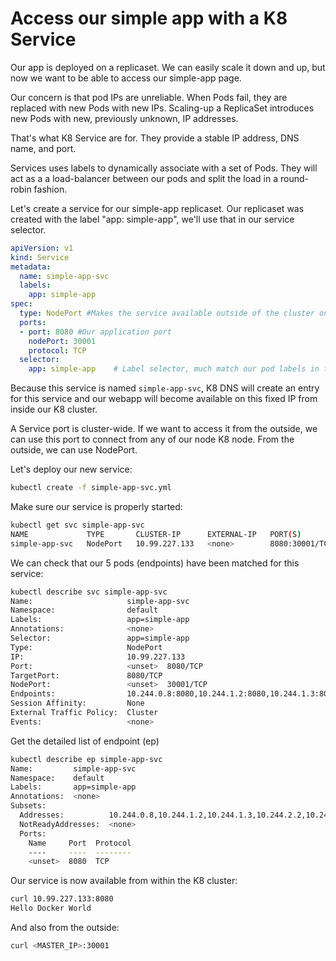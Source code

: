 # Access our simple app with a K8 Service

Our app is deployed on a replicaset. We can easily scale it down and up, but now we want to be able to access our simple-app page.

Our concern is that pod IPs are unreliable. When Pods fail, they are replaced with new Pods with new IPs. Scaling-up a ReplicaSet introduces new Pods with new, previously unknown, IP addresses.

That's what K8 Service are for. They provide a stable IP address, DNS name, and port.

Services uses labels to dynamically associate with a set of Pods. They will act as a a load-balancer between our pods and split the load in a round-robin fashion.

Let's create a service for our simple-app replicaset. Our replicaset was created with the label "app: simple-app", we'll use that in our service selector.


```yaml
apiVersion: v1
kind: Service
metadata:
  name: simple-app-svc
  labels:
    app: simple-app 
spec:
  type: NodePort #Makes the service available outside of the cluster on this port (30001). ClusterIP is default
  ports:
  - port: 8080 #Our application port 
    nodePort: 30001
    protocol: TCP
  selector:
    app: simple-app    # Label selector, much match our pod labels in the rs spec.template.metadata.labels
```

Because this service is named `simple-app-svc`, K8 DNS will create an entry for this service and our webapp will become available on this fixed IP from inside our K8 cluster.

A Service port is cluster-wide. If we want to access it from the outside, we can use this port to connect from any of our node K8 node. From the outside, we can use NodePort.

Let's deploy our new service:
```bash
kubectl create -f simple-app-svc.yml
```

Make sure our service is properly started:  
```bash
kubectl get svc simple-app-svc 
NAME             TYPE       CLUSTER-IP      EXTERNAL-IP   PORT(S)          AGE
simple-app-svc   NodePort   10.99.227.133   <none>        8080:30001/TCP   2m30s
```
We can check that our 5 pods (endpoints) have been matched for this service:
```bash
kubectl describe svc simple-app-svc  
Name:                     simple-app-svc
Namespace:                default
Labels:                   app=simple-app
Annotations:              <none>
Selector:                 app=simple-app
Type:                     NodePort
IP:                       10.99.227.133
Port:                     <unset>  8080/TCP
TargetPort:               8080/TCP
NodePort:                 <unset>  30001/TCP
Endpoints:                10.244.0.8:8080,10.244.1.2:8080,10.244.1.3:8080 + 2 more...
Session Affinity:         None
External Traffic Policy:  Cluster
Events:                   <none>
```
Get the detailed list of endpoint (ep)
```bash
kubectl describe ep simple-app-svc 
Name:         simple-app-svc
Namespace:    default
Labels:       app=simple-app
Annotations:  <none>
Subsets:
  Addresses:          10.244.0.8,10.244.1.2,10.244.1.3,10.244.2.2,10.244.2.3
  NotReadyAddresses:  <none>
  Ports:
    Name     Port  Protocol
    ----     ----  --------
    <unset>  8080  TCP
```

Our service is now available from within the K8 cluster:

```bash
curl 10.99.227.133:8080
Hello Docker World
```
And also from the outside:
```bash
curl <MASTER_IP>:30001
```

